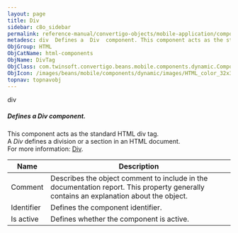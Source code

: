 ```yaml
---
layout: page
title: Div
sidebar: c8o_sidebar
permalink: reference-manual/convertigo-objects/mobile-application/components/html-components/div/
metadesc: div  Defines a  Div  component. This component acts as the standard HTML div tag. A  Div  defines a division or a section in an HTML document.  For mo
ObjGroup: HTML
ObjCatName: html-components
ObjName: DivTag
ObjClass: com.twinsoft.convertigo.beans.mobile.components.dynamic.ComponentManager$1
ObjIcon: /images/beans/mobile/components/dynamic/images/HTML_color_32x32.png
topnav: topnavobj
---
```

div<br/>

##### Defines a <i>Div</i> component.<br/>
This component acts as the standard HTML div tag.<br/>
A <i>Div</i> defines a division or a section in an HTML document.<br/>
 For more information: <a href='https://www.w3schools.com/tags/tag_div.asp' target='_blank'>Div</a>.

Name | Description 
--- | ---
Comment | Describes the object comment to include in the documentation report.  This property generally contains an explanation about the object. 
Identifier | Defines the component identifier.  
Is active | Defines whether the component is active. 

